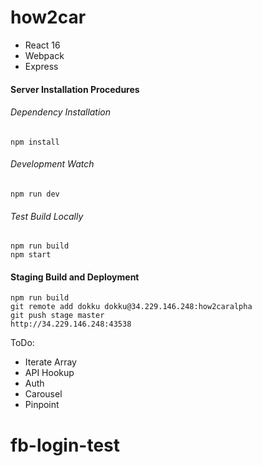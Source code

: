 # how2car

- React 16
- Webpack
- Express

#### Server Installation Procedures

###### Dependency Installation
```
npm install
```

###### Development Watch
```
npm run dev
```

###### Test Build Locally
```
npm run build
npm start
```

#### Staging Build and Deployment
```
npm run build
git remote add dokku dokku@34.229.146.248:how2caralpha
git push stage master
http://34.229.146.248:43538
```

ToDo:
- Iterate Array
- API Hookup
- Auth
- Carousel
- Pinpoint
# fb-login-test
